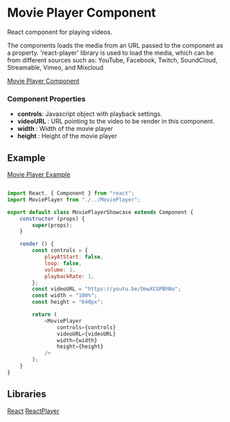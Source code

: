 # Movie Player Component

React component for playing videos.

The components loads the media from an URL passed to the component as a property.
'react-player' library is used to load the media, which can be from different sources such as:
YouTube, Facebook, Twitch, SoundCloud, Streamable, Vimeo, and Mixcloud 

[Movie Player Component](./MoviePlayer.js)

### Component Properties

- **controls**: Javascript object with playback settings.
- **videoURL** : URL pointing to the video to be render in this component. 
- **width** : Width of the movie player
- **height** : Height of the movie player

## Example

[Movie Player Example](./showcase/examples/MoviePlayerShowcase.js)

```javascript

import React, { Component } from "react";
import MoviePlayer from "./../MoviePlayer";

export default class MoviePlayerShowcase extends Component {
    constructor (props) {
        super(props);
    }

    render () {
        const controls = {
            playAtStart: false,
            loop: false,
            volume: 1,
            playbackRate: 1,
        };
        const videoURL = "https://youtu.be/OmwXCGPBhNo";
        const width = "100%";
        const height = "640px";

        return (
            <MoviePlayer
                controls={controls}
                videoURL={videoURL}
                width={width}
                height={height}
            />
        );
    }
}
```

## Libraries

[React](https://www.npmjs.com/package/react)
[ReactPlayer](https://www.npmjs.com/package/react-player)